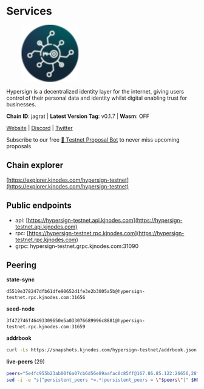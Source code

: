 # Services

<figure><img src="https://raw.githubusercontent.com/kj89/cosmos-images/main/logos/hypersign.png" width="150" alt=""><figcaption></figcaption></figure>

Hypersign is a decentralized identity layer for the internet, giving  users control of their personal data and identity whilst digital  enabling trust for businesses.

**Chain ID**: jagrat | **Latest Version Tag**: v0.1.7 | **Wasm**: OFF

[Website](https://hypersign.id) | [Discord](https://discord.gg/DmuUjMrHVw) | [Twitter](https://twitter.com/hypersignchain)



Subscribe to our free [🤖 Testnet Proposal Bot](https://t.me/kjnodes_testnet_proposal_bot) to never miss upcoming proposals


## Chain explorer
[https://explorer.kjnodes.com/hypersign-testnet](https://explorer.kjnodes.com/hypersign-testnet)

## Public endpoints

* api: [https://hypersign-testnet.api.kjnodes.com](https://hypersign-testnet.api.kjnodes.com)
* rpc: [https://hypersign-testnet.rpc.kjnodes.com](https://hypersign-testnet.rpc.kjnodes.com)
* grpc: hypersign-testnet.grpc.kjnodes.com:31090

## Peering

**state-sync**

```text
d5519e378247dfb61dfe90652d1fe3e2b3005a5b@hypersign-testnet.rpc.kjnodes.com:31656
```

**seed-node**

```text
3f472746f46493309650e5a033076689996c8881@hypersign-testnet.rpc.kjnodes.com:31659
```

**addrbook**
```bash
curl -Ls https://snapshots.kjnodes.com/hypersign-testnet/addrbook.json > $HOME/.hid-node/config/addrbook.json
```

**live-peers** (29)
```bash
peers="5e4fc955b23ab00f6a07cb6d56e89aafac0c85ff@167.86.85.122:26656,28fa150b5a843c9bdf2889f31f4ff8ac75c17be9@185.196.20.153:26656,bbbd2b6da27d29648b4a429885601d8a024633f8@46.166.172.249:31656,56615e02aa90e35a20a1fc4c46e78bb00956f07b@192.118.76.199:26681,d7c9b9a3c3a6c5f4ccdfb37a8358755b277271c1@3.110.226.164:26656,e8e764fa9ecc5727038099205798520c547d7019@51.178.65.184:25656,cf94099349980f9593a3f0362c85fe7c6eda8b14@8.219.48.59:26656,934324c3b4318d8438954d19a82673a3d218951b@142.132.209.236:10956,1380864bb38481fef4b2358026a5ed53fc027679@95.214.52.206:26656,eaf27acc810a3d6728dde972ebad26810cce0ae6@65.108.229.233:26656,4e08d5b0cb43c8d5ffc42987a5166bab2a04a93b@65.109.92.240:21066,fbc7ce82f02e24257395dc0310ad2921ea61e199@65.109.92.148:61156,bd2ae9f1c42183104719f7c44be078bb7d282a61@65.109.92.241:11056,1de2abae74a4c5fd7d96d9869ef02187f81498f0@134.209.238.66:26656,1e3f0aeb6f2a2017b122af2461a75c9695790954@65.108.233.109:10956,610843eda2f0388cb8e75917e8c1f63350bd3bd1@154.26.131.130:16656,62c3f3e5214495593ad204f3c6cd879f3f4ed6a9@5.9.79.121:26656,15d2f1bc2bfaa143388465ea115c59e5ce6e77dc@65.109.39.223:26656,9876d1b1e5b5968c1c729559325dd909f93c1d34@65.108.238.61:56656,efcb16ec33d8e6233d1068fff679c6fd64bf5802@65.108.225.158:10956,d72875380d7b0b68f071623996bd5a86b7491287@116.202.227.117:31656,9875fa2b7e900dfbadd3f4fa5d872d13bb9684ff@65.109.154.182:37656,5c2a752c9b1952dbed075c56c600c3a79b58c395@185.16.39.158:26926,d5519e378247dfb61dfe90652d1fe3e2b3005a5b@65.109.68.190:31656,ec5127072c252f7246fb66f7e7762423a23ff6bd@154.12.228.93:31656,de1f980cc59bdb2457202768d4b4d964d783789e@167.235.21.165:36656,fd06a873c4172105925ed89e632ff3f369740eed@18.188.21.237:26656,a3f3d6dba11bfe080693938666064b2324fbaccf@88.99.164.158:11056,0188d0143ea4311923a809bb07ee9ebf13c0c63b@94.130.16.254:60656"
sed -i -e "s|^persistent_peers *=.*|persistent_peers = \"$peers\"|" $HOME/.hid-node/config/config.toml
```
